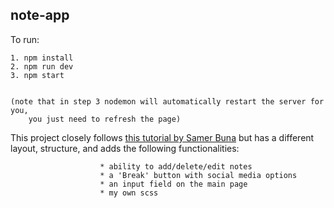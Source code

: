 ## note-app

To run:

    1. npm install
    2. npm run dev
    3. npm start


    (note that in step 3 nodemon will automatically restart the server for you,
        you just need to refresh the page)
 
This project closely follows [this tutorial by Samer Buna](https://www.lynda.com/Express-js-tutorials/Learning-Full-Stack-JavaScript-Development-MongoDB-Node-React/533304-2.html) but has a different layout, structure, and adds the following functionalities: 

                        * ability to add/delete/edit notes
                        * a 'Break' button with social media options
                        * an input field on the main page
                        * my own scss

